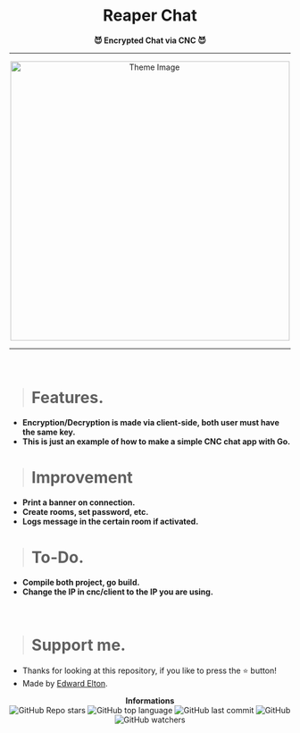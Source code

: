 <h1 align="center">Reaper Chat</h1>

<p align='center'>
    <b>😈 Encrypted Chat via CNC 😈</b>
</p>

----

<p align="center">
      <img src="https://media.discordapp.net/attachments/1005892069056843920/1006352925368537178/unknown.png" alt="Theme Image" width="500">
</p>

---

<br/>

> # Features.

* **Encryption/Decryption is made via client-side, both user must have the same key.**
* **This is just an example of how to make a simple CNC chat app with Go.**

> # Improvement

* **Print a banner on connection.**
* **Create rooms, set password, etc.**
* **Logs message in the certain room if activated.**

> # To-Do.

* **Compile both project, go build.**
* **Change the IP in cnc/client to the IP you are using.**

<br/>

> # Support me.

* Thanks for looking at this repository, if you like to press the ⭐ button!
* Made by [Edward Elton](https://github.com/edwardelton).

<p align="center">
    <b>Informations</b><br>
    <img alt="GitHub Repo stars" src="https://img.shields.io/github/stars/edwardelton/Reaper-Chat?color=7143de">
    <img alt="GitHub top language" src="https://img.shields.io/github/languages/top/edwardelton/Reaper-Chat?color=7143de">
    <img alt="GitHub last commit" src="https://img.shields.io/github/last-commit/edwardelton/Reaper-Chat?color=7143de">
    <img alt="GitHub" src="https://img.shields.io/github/license/edwardelton/Reaper-Chat?color=7143de">
    <img alt="GitHub watchers" src="https://img.shields.io/github/watchers/edwardelton/Reaper-Chat?color=7143de">
</p>
